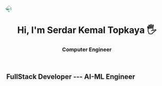 
<img src="https://github.com/user-attachments/assets/860a9f7c-8143-4cf1-a909-036f076c0505" style="transform: rotate(45deg);"/>
<h1 align="center">Hi, I'm Serdar Kemal Topkaya 🖐</h1>
<h3 align="center">Computer Engineer</h3>
<br>

<h2>FullStack Developer --- AI-ML Engineer</h2>

